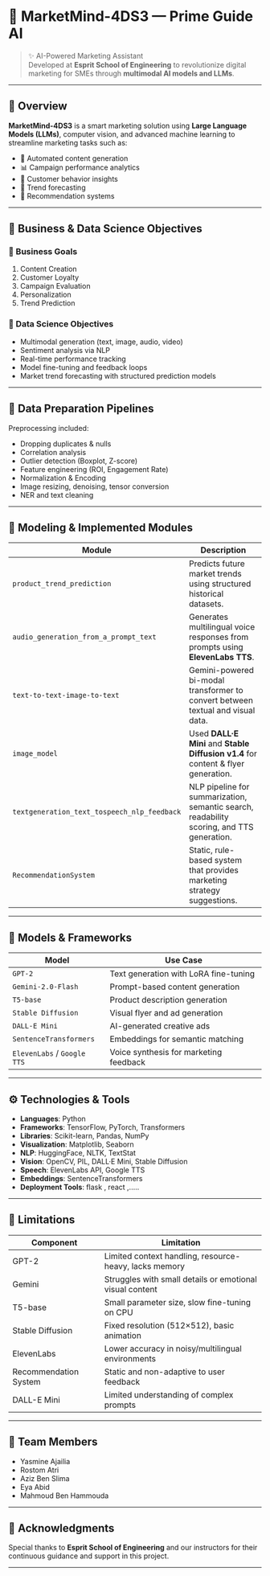 # 🚀 MarketMind-4DS3 — Prime Guide AI

> ✨ AI-Powered Marketing Assistant  
> Developed at **Esprit School of Engineering** to revolutionize digital marketing for SMEs through **multimodal AI models and LLMs**.

---

## 📌 Overview

**MarketMind-4DS3** is a smart marketing solution using **Large Language Models (LLMs)**, computer vision, and advanced machine learning to streamline marketing tasks such as:

- 📢 Automated content generation  
- 📊 Campaign performance analytics  
- 🧠 Customer behavior insights  
- 🔮 Trend forecasting  
- 🎯 Recommendation systems  

---

## 🎯 Business & Data Science Objectives

### 💼 Business Goals
1. Content Creation  
2. Customer Loyalty  
3. Campaign Evaluation  
4. Personalization  
5. Trend Prediction  

### 🧪 Data Science Objectives
- Multimodal generation (text, image, audio, video)  
- Sentiment analysis via NLP  
- Real-time performance tracking  
- Model fine-tuning and feedback loops  
- Market trend forecasting with structured prediction models  

---

## 🧹 Data Preparation Pipelines

Preprocessing included:
- Dropping duplicates & nulls  
- Correlation analysis  
- Outlier detection (Boxplot, Z-score)  
- Feature engineering (ROI, Engagement Rate)  
- Normalization & Encoding  
- Image resizing, denoising, tensor conversion  
- NER and text cleaning  

---

## 🤖 Modeling & Implemented Modules

| Module | Description |
|--------|-------------|
| `product_trend_prediction` | Predicts future market trends using structured historical datasets. |
| `audio_generation_from_a_prompt_text` | Generates multilingual voice responses from prompts using **ElevenLabs TTS**. |
| `text-to-text-image-to-text` | Gemini-powered bi-modal transformer to convert between textual and visual data. |
| `image_model` | Used **DALL·E Mini** and **Stable Diffusion v1.4** for content & flyer generation. |
| `textgeneration_text_tospeech_nlp_feedback` | NLP pipeline for summarization, semantic search, readability scoring, and TTS generation. |
| `RecommendationSystem` | Static, rule-based system that provides marketing strategy suggestions. |

---

## 🧪 Models & Frameworks

| Model | Use Case |
|-------|----------|
| `GPT-2` | Text generation with LoRA fine-tuning |
| `Gemini-2.0-Flash` | Prompt-based content generation |
| `T5-base` | Product description generation |
| `Stable Diffusion` | Visual flyer and ad generation |
| `DALL-E Mini` | AI-generated creative ads |
| `SentenceTransformers` | Embeddings for semantic matching |
| `ElevenLabs` / `Google TTS` | Voice synthesis for marketing feedback |

---
## ⚙️ Technologies & Tools

- **Languages**: Python  
- **Frameworks**: TensorFlow, PyTorch, Transformers  
- **Libraries**: Scikit-learn, Pandas, NumPy  
- **Visualization**: Matplotlib, Seaborn  
- **NLP**: HuggingFace, NLTK, TextStat  
- **Vision**: OpenCV, PIL, DALL·E Mini, Stable Diffusion  
- **Speech**: ElevenLabs API, Google TTS  
- **Embeddings**: SentenceTransformers  
- **Deployment Tools**: flask , react ,.....

---

## 🚧 Limitations

| Component | Limitation |
|-----------|------------|
| GPT-2 | Limited context handling, resource-heavy, lacks memory |
| Gemini | Struggles with small details or emotional visual content |
| T5-base | Small parameter size, slow fine-tuning on CPU |
| Stable Diffusion | Fixed resolution (512×512), basic animation |
| ElevenLabs | Lower accuracy in noisy/multilingual environments |
| Recommendation System | Static and non-adaptive to user feedback |
| DALL-E Mini | Limited understanding of complex prompts |

---

## 🤝 Team Members

- Yasmine Ajailia  
- Rostom Atri  
- Aziz Ben Slima  
- Eya Abid  
- Mahmoud Ben Hammouda  

---

## 🙌 Acknowledgments

Special thanks to **Esprit School of Engineering** and our instructors for their continuous guidance and support in this project.

---
